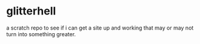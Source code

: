 # glitterhell
a scratch repo to see if i can get a site up and working that may or may not turn into something greater.
